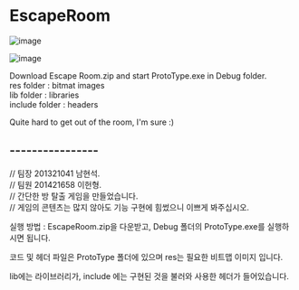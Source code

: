 # EscapeRoom
![image](https://github.com/suyeony0/EscapeRoom/assets/43649996/01b8d212-ef26-4f13-a47b-54de1d7f4e58)

![image](https://github.com/suyeony0/EscapeRoom/assets/43649996/81cfac13-09e9-4192-9b8c-3999f54a4e3a)


Download Escape Room.zip and start ProtoType.exe in Debug folder.  
res folder : bitmat images  
lib folder : libraries  
include folder : headers  
  
Quite hard to get out of the room, I'm sure :)  

## ----------------  
// 팀장 201321041 남현석.  
// 팀원 201421658 이헌형.  
// 간단한 방 탈출 게임을 만들었습니다.  
// 게임의 콘텐츠는 많지 않아도 기능 구현에 힘썼으니 이쁘게 봐주십시오.  

실행 방법 : EscapeRoom.zip을 다운받고, Debug 폴더의 ProtoType.exe를 실행하시면 됩니다.

코드 및 헤더 파일은 ProtoType 폴더에 있으며 res는 필요한 비트맵 이미지 입니다.

lib에는 라이브러리가, include 에는 구현된 것을 불러와 사용한 헤더가 들어있습니다.
